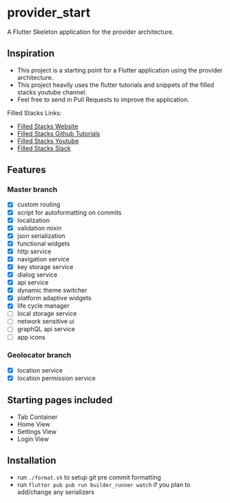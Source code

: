 # provider_start

A Flutter Skeleton application for the provider architecture.

## Inspiration

- This project is a starting point for a Flutter application using the provider architecture.
- This project heavily uses the flutter tutorials and snippets of the filled stacks youtube channel.
- Feel free to send in Pull Requests to improve the application.

Filled Stacks Links:

- [Filled Stacks Website](https://www.filledstacks.com/)
- [Filled Stacks Github Tutorials](https://github.com/FilledStacks/flutter-tutorials)
- [Filled Stacks Youtube](https://www.youtube.com/channel/UC2d0BYlqQCdF9lJfydl_02Q)
- [Filled Stacks Slack](https://filledstacks.slack.com/join/shared_invite/enQtNjY0NTQ3MTYwMzEwLTJjZmU0ODRhOTA5ZGE3MTUxOTUzODdlNzFjMDg0ZGU4ZDQzMzVlMDQ0MzYxZWNhOWViOGI1NjZiZDE1YTQ3NGM)

## Features

### Master branch

- [x] custom routing
- [x] script for autoformatting on commits
- [x] localization
- [x] validation mixin
- [x] json serialization
- [x] functional widgets
- [x] http service
- [x] navigation service
- [x] key storage service
- [x] dialog service
- [x] api service
- [x] dynamic theme switcher
- [x] platform adaptive widgets
- [x] life cycle manager
- [ ] local storage service
- [ ] network sensitive ui
- [ ] graphQL api service
- [ ] app icons

### Geolocator branch

- [x] location service
- [x] location permission service

## Starting pages included

- Tab Container
- Home View
- Settings View
- Login View

## Installation

- run `./format.sh` to setup git pre commit formatting
- run `flutter pub pub run builder_runner watch` if you plan to add/change any serializers
